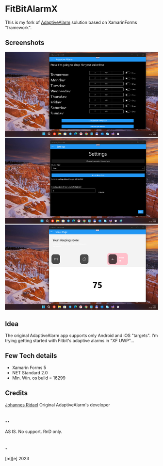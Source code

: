 # FitBitAlarmX
This is my fork of [AdaptiveAlarm](https://github.com/johannesRidael/AdaptiveAlarm) 
solution based on XamarinForms "framework".

## Screenshots
![Shot1](Images/shot1.png)
![Shot2](Images/shot2.png)
![Shot3](Images/shot3.png)

## Idea
The original AdaptiveAlarm app supports only Android and iOS "targets".
I'm trying getting started with Fitbit's adaptive alarms in "XF UWP"...

## Few Tech details
- Xamarin Forms 5
- NET Standard 2.0
- Min. Win. os build = 16299

## Credits
[Johannes Ridael](https://github.com/johannesRidael) Original AdaptiveAlarm's developer

## ..
AS IS. No support. RnD only.

## .
[m][e] 2023

